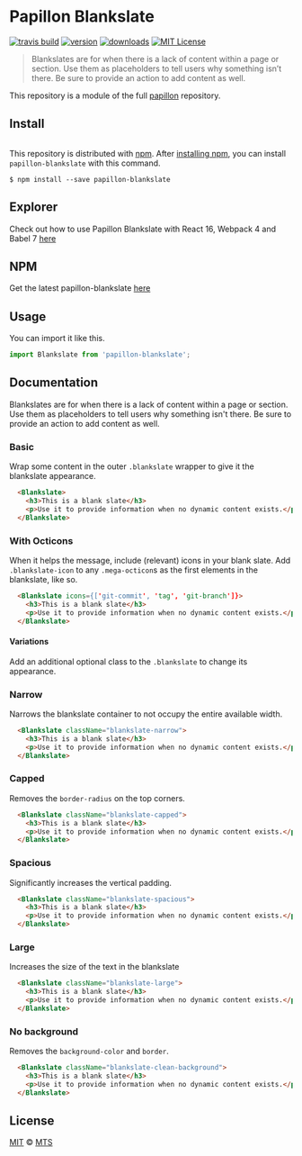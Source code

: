 # Papillon Blankslate

[![travis build](https://img.shields.io/travis/mts/papillon.svg?style=flat-square)](https://travis-ci.org/mts/papillon)
[![version](https://img.shields.io/npm/v/papillon-blankslate.svg?style=flat-square)](http://npm.im/papillon-blankslate)
[![downloads](https://img.shields.io/npm/dm/papillon-blankslate.svg?style=flat-square)](http://npm-stat.com/charts.html?package=papillon-blankslate&from=2018-10-13)
[![MIT License](https://img.shields.io/npm/l/papillon-blankslate.svg?style=flat-square)](http://opensource.org/licenses/MIT)

> Blankslates are for when there is a lack of content within a page or section. Use them as placeholders to tell users why something isn’t there. Be sure to provide an action to add content as well.

This repository is a module of the full [papillon][papillon] repository.

## Install

<p align="left">
  <a aria-label="npm install" href="https://www.npmjs.com/package/papillon-blankslate">
    <img alt="" src="https://nodei.co/npm/papillon-blankslate.png">
  </a>
</p>

This repository is distributed with [npm][npm]. After [installing npm][install-npm], you can install `papillon-blankslate` with this command.

```
$ npm install --save papillon-blankslate
```

## Explorer
Check out how to use Papillon Blankslate with React 16, Webpack 4 and Babel 7 [here](https://github.com/mts/papillon/tree/master/packages/papillon-blankslate/explorer)

## NPM
Get the latest papillon-blankslate [here](https://www.npmjs.com/package/papillon-blankslate)

## Usage

You can import it like this.

```javascript
import Blankslate from 'papillon-blankslate';
```

## Documentation

Blankslates are for when there is a lack of content within a page or section. Use them as placeholders to tell users why something isn't there. Be sure to provide an action to add content as well.

### Basic

Wrap some content in the outer `.blankslate` wrapper to give it the blankslate appearance.

```html
  <Blankslate>
    <h3>This is a blank slate</h3>
    <p>Use it to provide information when no dynamic content exists.</p>
  </Blankslate>
```

### With Octicons

When it helps the message, include (relevant) icons in your blank slate. Add `.blankslate-icon` to any `.mega-octicon`s as the first elements in the blankslate, like so.

```html
  <Blankslate icons={['git-commit', 'tag', 'git-branch']}>
    <h3>This is a blank slate</h3>
    <p>Use it to provide information when no dynamic content exists.</p>
  </Blankslate>
```

#### Variations

Add an additional optional class to the `.blankslate` to change its appearance.

### Narrow

Narrows the blankslate container to not occupy the entire available width.

```html
  <Blankslate className="blankslate-narrow">
    <h3>This is a blank slate</h3>
    <p>Use it to provide information when no dynamic content exists.</p>
  </Blankslate>
```

### Capped

Removes the `border-radius` on the top corners.

```html
  <Blankslate className="blankslate-capped">
    <h3>This is a blank slate</h3>
    <p>Use it to provide information when no dynamic content exists.</p>
  </Blankslate>
```

### Spacious

Significantly increases the vertical padding.

```html
  <Blankslate className="blankslate-spacious">
    <h3>This is a blank slate</h3>
    <p>Use it to provide information when no dynamic content exists.</p>
  </Blankslate>
```

### Large

Increases the size of the text in the blankslate

```html
  <Blankslate className="blankslate-large">
    <h3>This is a blank slate</h3>
    <p>Use it to provide information when no dynamic content exists.</p>
  </Blankslate>
```

### No background

Removes the `background-color` and `border`.

```html
  <Blankslate className="blankslate-clean-background">
    <h3>This is a blank slate</h3>
    <p>Use it to provide information when no dynamic content exists.</p>
  </Blankslate>
```

## License

[MIT](./LICENSE) &copy; [MTS](https://github.com/mts)

[papillon]: https://github.com/mts/papillon
[docs]: https://github.com/mts/papillon/tree/master/packages/papillon-blankslate
[npm]: https://www.npmjs.com/package/papillon-blankslate
[install-npm]: https://docs.npmjs.com/getting-started/installing-node
[react]: https://github.com/facebook/react

